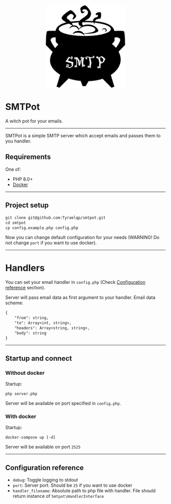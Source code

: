 <p align="center">
    <img src="logo.png" alt="SMTPot">
</p>

# SMTPot
A witch pot for your emails.

___

SMTPot is a simple SMTP server which accept emails and passes them to you handler.

## Requirements

One of:

* PHP 8.0+
* [Docker](https://www.docker.com)

---

## Project setup

```shell
git clone git@github.com:Tyraelqp/smtpot.git
cd smtpot
cp config.example.php config.php
```

Now you can change default configuration for your needs (WARNING! Do not change `port` if you want to use docker).

---

# Handlers

You can set your email handler in `config.php` (Check [Configuration reference](#configuration-reference) section).

Server will pass email data as first argument to your handler. Email data scheme:

```
{
    "from": string,
    "to": Array<int, string>,
    "headers": Array<string, string>,
    "body": string
}
```

---

## Startup and connect

### Without docker

Startup:

```shell
php server.php
```

Server will be available on port specified in `config.php`.

### With docker

Startup:

```shell
docker-compose up [-d]
```

Server will be available on port `2525`

---

## Configuration reference

* `debug`: Toggle logging to stdout
* `port`: Server port. Should be `25` if you want to use docker
* `handler_filename`: Absolute path to php file with handler. File should return instance of `Smtpot\HandlerInterface`
